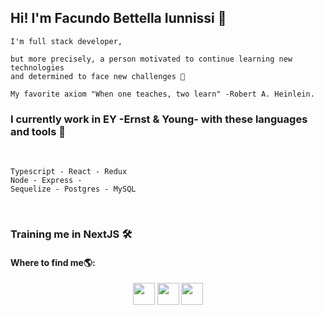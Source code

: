 <!--  <div align="center">
 <img src="https://media.giphy.com/media/Y1vohJMVMtjSQxmUot/giphy.gif" alt="Hi!" width="350"   
  style="display:flex; border-radius:10px"/>
</div> -->


## Hi! I'm Facundo Bettella Iunnissi 👋


```
I'm full stack developer, 

but more precisely, a person motivated to continue learning new technologies 
and determined to face new challenges 🚀

My favorite axiom "When one teaches, two learn" -Robert A. Heinlein.
```

### I currently work in EY -Ernst & Young- with these languages and tools 🧰

</br>

 ```
Typescript - React - Redux
Node - Express -
Sequelize - Postgres - MySQL
```
</br>

### Training me in NextJS 🛠️
    
 #### Where to find me🌎:
 
  <p align="center"> 
  <a href="https://linkedin.com/in/facundo-bettella-iunnissi-dev/"><img src="https://esemanal.mx/revista/wp-content/uploads/2020/09/LinkedIn-Icon-squircle-1.png" width="35"/ margin="3"></a> 
  <a href="https://wa.link/02lwxl"><img src="https://pngimg.com/uploads/whatsapp/whatsapp_PNG95158.png" width="35"/></a> 
  <a href="facundobettella@outlook.com"><img src="https://cdn2.iconfinder.com/data/icons/clean-and-simple/153/Mail-512.png" width="35"/></a> 
 </p>
